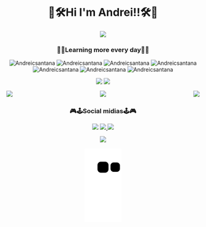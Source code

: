 <div align="center">
  
 <h1> 🧰🛠Hi I'm Andrei!!🛠🧰</h1>
  
  <img widht=130 height=120 align="center" src="https://github.com/TheDudeThatCode/TheDudeThatCode/blob/master/Assets/Mario_Hello_Big.gif">
  
   ### 📕📘Learning more every day📕📘
  
 
  ![Andreicsantana](https://img.shields.io/badge/CSS-239120?&style=for-the-badge&logo=css3&logoColor=white)
  ![Andreicsantana](https://img.shields.io/badge/JavaScript-F7DF1E?style=for-the-badge&logo=javascript&logoColor=black)
  ![Andreicsantana](https://img.shields.io/badge/HTML-239120?style=for-the-badge&logo=html5&logoColor=white)
  ![Andreicsantana](https://img.shields.io/badge/Python-14354C?style=for-the-badge&logo=python&logoColor=white)
  ![Andreicsantana](https://img.shields.io/badge/C%2B%2B-00599C?style=for-the-badge&logo=c%2B%2B&logoColor=white)
  ![Andreicsantana](https://img.shields.io/badge/C%23-239120?style=for-the-badge&logo=c-sharp&logoColor=white)
  ![Andreicsantana](https://img.shields.io/badge/Java-ED8B00?style=for-the-badge&logo=java&logoColor=white)



 <div align="center">
  <img height="130em" src="https://github-readme-stats.vercel.app/api?username=Andreicsantana&show_icons=true&theme=aura_dark" style="max-width:100%;">
   <img height="130em" src="https://github-readme-stats.vercel.app/api/top-langs/?username=Andreicsantana&layout=compact&theme=aura_dark" style="max-width:100%;">
</div>
 </div>
 
 <p>
  <img widht=40 height=40 align="left" src="https://github.com/TheDudeThatCode/TheDudeThatCode/blob/master/Assets/powerup.gif">
   <img widht=40 height=40 align="right" src="https://github.com/TheDudeThatCode/TheDudeThatCode/blob/master/Assets/powerup.gif">
</p>

<div align="center">
     <img widht=40 height=40 src="https://github.com/TheDudeThatCode/TheDudeThatCode/blob/master/Assets/coin.gif">
</div>

<div align="center">
  <h3>🎮🕹Social midias🕹🎮</h3>
  <p>
  <a  href="https://www.linkedin.com/in/andrei-cruz-santana-7a0498218/"><img src="https://img.shields.io/badge/LinkedIn-0077B5?style=for-the-badge&logo=linkedin&logoColor=white"></a>
   <a href="https://www.instagram.com/andreicruzsantana/"> <img src="https://img.shields.io/badge/Instagram-E4405F?style=for-the-badge&logo=instagram&logoColor=white">
  <a href="https://twitter.com/home?lang=pt"> <img src="https://img.shields.io/badge/Twitter-1DA1F2?style=for-the-badge&logo=twitter&logoColor=white"></a>
 </a>
   </p> 
  
  <img src="https://github.com/TheDudeThatCode/TheDudeThatCode/blob/master/Assets/Mario_Gameplay.gif">
  
  
  
   ![snake gif](https://github.com/Andreicsantana/Andreicsantana/blob/output/github-contribution-grid-snake.svg)
  
  
</div>


   



